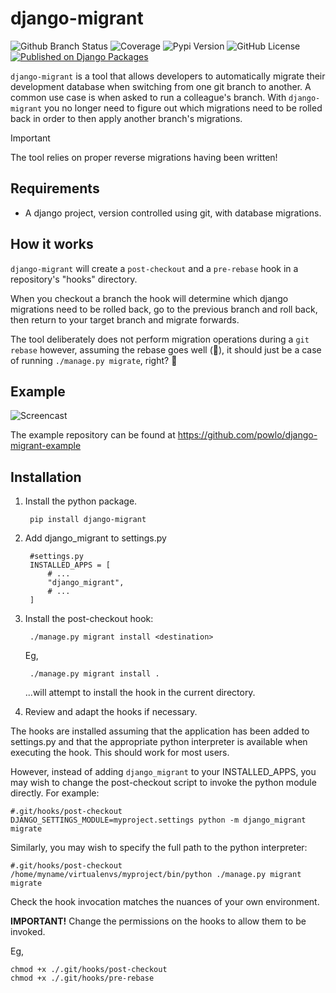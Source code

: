 # django-migrant 

![Github Branch Status](https://img.shields.io/github/check-runs/powlo/django-migrant/master)
![Coverage](https://img.shields.io/badge/dynamic/json?url=https%3A%2F%2Fgist.githubusercontent.com%2Fpowlo%2Fcf4b630256dbda26650c528b9eecede5%2Fraw%2Fdjango-migrant_coverage.json&query=%24.totals.percent_covered_display&suffix=%25&label=coverage)
![Pypi Version](https://img.shields.io/pypi/v/django-migrant) ![GitHub License](https://img.shields.io/github/license/powlo/django-migrant) [![Published on Django Packages](https://img.shields.io/badge/Published%20on-Django%20Packages-0c3c26)](https://djangopackages.org/packages/p/django-migrant/)

`django-migrant` is a tool that allows developers to automatically migrate their development database when switching from one git branch to another. A common use case is when asked to run a colleague's branch. With `django-migrant` you no longer need to figure out which migrations need to be rolled back in order to then apply another branch's migrations.

> [!IMPORTANT]
> The tool relies on proper reverse migrations having been written!

## Requirements

- A django project, version controlled using git, with database migrations.


## How it works

`django-migrant` will create a `post-checkout` and a `pre-rebase` hook in a repository's "hooks" directory.

When you checkout a branch the hook will determine which django migrations need to be rolled back, go to the previous branch and roll back, then return to your target branch and migrate forwards.

The tool deliberately does not perform migration operations during a `git rebase` however, assuming the rebase goes well (🤞), it should just be a case of running `./manage.py migrate`, right? 🙂

## Example

![Screencast](screencast.gif)

The example repository can be found at https://github.com/powlo/django-migrant-example

## Installation

1) Install the python package.

        pip install django-migrant

2) Add django_migrant to settings.py

        #settings.py
        INSTALLED_APPS = [
            # ...
            "django_migrant",
            # ...
        ]

2) Install the post-checkout hook:

        ./manage.py migrant install <destination>

    Eg,

        ./manage.py migrant install .

    ...will attempt to install the hook in the current directory.

3) Review and adapt the hooks if necessary.

The hooks are installed assuming that the application has been added to settings.py and that the appropriate python interpreter is available when executing the hook. This should work for most users.

However, instead of adding `django_migrant` to your INSTALLED_APPS, you may wish to change the post-checkout script to invoke the python module directly. For example:

    #.git/hooks/post-checkout
    DJANGO_SETTINGS_MODULE=myproject.settings python -m django_migrant migrate

Similarly, you may wish to specify the full path to the python interpreter:

    #.git/hooks/post-checkout
    /home/myname/virtualenvs/myproject/bin/python ./manage.py migrant migrate

Check the hook invocation matches the nuances of your own environment.

**IMPORTANT!** Change the permissions on the hooks to allow them to be invoked.

Eg,

    chmod +x ./.git/hooks/post-checkout
    chmod +x ./.git/hooks/pre-rebase
